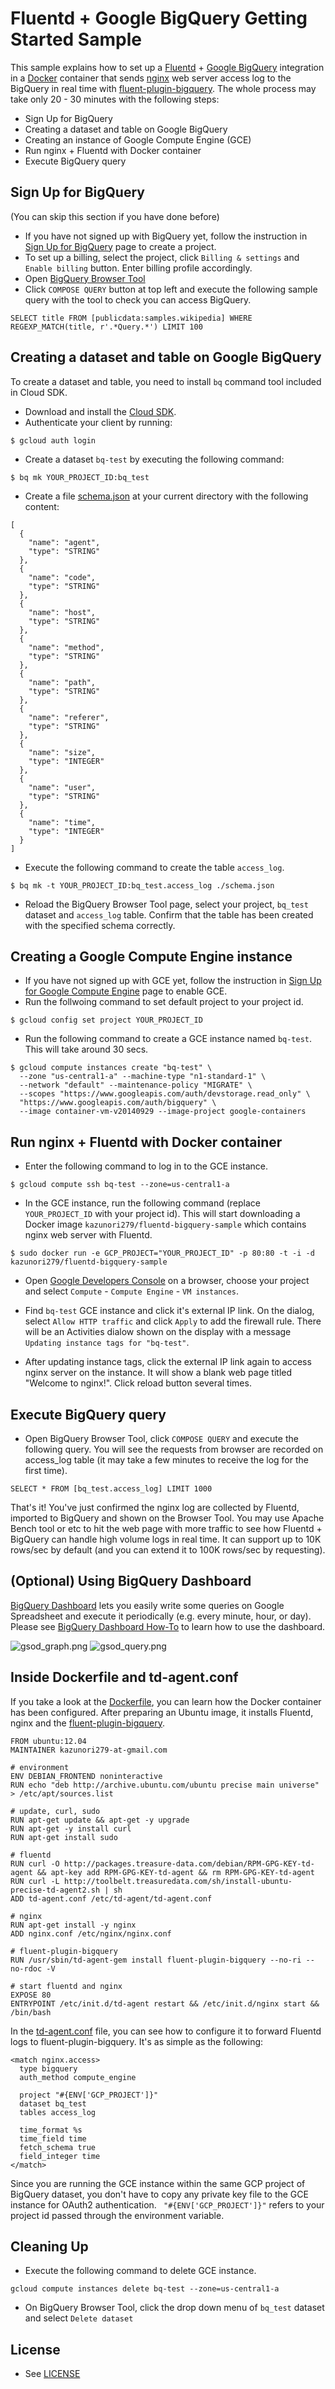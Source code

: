 # Fluentd + Google BigQuery Getting Started Sample

This sample explains how to set up a [Fluentd](http://www.fluentd.org/) + [Google BigQuery](https://cloud.google.com/bigquery/) integration in a [Docker](https://www.docker.com/) container that sends [nginx](http://nginx.org/en/) web server access log to the BigQuery in real time with [fluent-plugin-bigquery](https://github.com/kaizenplatform/fluent-plugin-bigquery). The whole process may take only 20 - 30 minutes with the following steps:

- Sign Up for BigQuery
- Creating a dataset and table on Google BigQuery
- Creating an instance of Google Compute Engine (GCE)
- Run nginx + Fluentd with Docker container
- Execute BigQuery query

## Sign Up for BigQuery

(You can skip this section if you have done before)

- If you have not signed up with BigQuery yet, follow the instruction in [Sign Up for BigQuery](https://cloud.google.com/bigquery/sign-up) page to create a project.
- To set up a billing, select the project, click `Billing & settings` and `Enable billing` button. Enter billing profile accordingly.
- Open [BigQuery Browser Tool](https://console.developers.google.com/)
- Click `COMPOSE QUERY` button at top left and execute the following sample query with the tool to check you can access BigQuery.

```
SELECT title FROM [publicdata:samples.wikipedia] WHERE REGEXP_MATCH(title, r'.*Query.*') LIMIT 100
```

## Creating a dataset and table on Google BigQuery

To create a dataset and table, you need to install `bq` command tool included in Cloud SDK. 

- Download and install the [Cloud SDK](https://cloud.google.com/sdk/).
- Authenticate your client by running:

```
$ gcloud auth login
```

- Create a dataset `bq-test` by executing the following command:

```
$ bq mk YOUR_PROJECT_ID:bq_test
```

- Create a file [schema.json](schema.json) at your current directory with the following content:

```
[
  {
    "name": "agent",
    "type": "STRING"
  },
  {
    "name": "code",
    "type": "STRING"
  },
  {
    "name": "host",
    "type": "STRING"
  },
  {
    "name": "method",
    "type": "STRING"
  },
  {
    "name": "path",
    "type": "STRING"
  },
  {
    "name": "referer",
    "type": "STRING"
  },
  {
    "name": "size",
    "type": "INTEGER"
  },
  {
    "name": "user",
    "type": "STRING"
  },
  {
    "name": "time",
    "type": "INTEGER"
  }
]
```

- Execute the following command to create the table `access_log`.

```
$ bq mk -t YOUR_PROJECT_ID:bq_test.access_log ./schema.json
```

- Reload the BigQuery Browser Tool page, select your project, `bq_test` dataset and `access_log` table. Confirm that the table has been created with the specified schema correctly.

## Creating a Google Compute Engine instance

- If you have not signed up with GCE yet, follow the instruction in [Sign Up for Google Compute Engine](https://cloud.google.com/compute/docs/signup) page to enable GCE.
- Run the follwoing command to set default project to your project id.

```
$ gcloud config set project YOUR_PROJECT_ID
```

- Run the following command to create a GCE instance named `bq-test`. This will take around 30 secs.

```
$ gcloud compute instances create "bq-test" \
  --zone "us-central1-a" --machine-type "n1-standard-1" \
  --network "default" --maintenance-policy "MIGRATE" \
  --scopes "https://www.googleapis.com/auth/devstorage.read_only" \
  "https://www.googleapis.com/auth/bigquery" \
  --image container-vm-v20140929 --image-project google-containers
```

## Run nginx + Fluentd with Docker container

- Enter the following command to log in to the GCE instance.

``` 
$ gcloud compute ssh bq-test --zone=us-central1-a
```

- In the GCE instance, run the following command (replace `YOUR_PROJECT_ID` with your project id). This will start downloading a Docker image `kazunori279/fluentd-bigquery-sample` which contains nginx web server with Fluentd.

```
$ sudo docker run -e GCP_PROJECT="YOUR_PROJECT_ID" -p 80:80 -t -i -d kazunori279/fluentd-bigquery-sample
```

- Open [Google Developers Console](https://console.developers.google.com/project) on a browser, choose your project and select `Compute` - `Compute Engine` - `VM instances`.

- Find `bq-test` GCE instance and click it's external IP link. On the dialog, select `Allow HTTP traffic` and click `Apply` to add the firewall rule. There will be an Activities dialow shown on the display with a message `Updating instance tags for "bq-test"`.

- After updating instance tags, click the external IP link again to access nginx server on the instance. It will show a blank web page titled "Welcome to nginx!". Click reload button several times.

## Execute BigQuery query

- Open BigQuery Browser Tool, click `COMPOSE QUERY` and execute the following query. You will see the requests from browser are recorded on access_log table (it may take a few minutes to receive the log for the first time).

```
SELECT * FROM [bq_test.access_log] LIMIT 1000
```

That's it! You've just confirmed the nginx log are collected by Fluentd, imported to BigQuery and shown on the Browser Tool. You may use Apache Bench tool or etc to hit the web page with more traffic to see how Fluentd + BigQuery can handle high volume logs in real time. It can support up to 10K rows/sec by default (and you can extend it to 100K rows/sec by requesting).

## (Optional) Using BigQuery Dashboard

[BigQuery Dashboard](bigquery-dashboard-howto.md) lets you easily write some queries on Google Spreadsheet and execute it periodically (e.g. every minute, hour, or day). Please see [BigQuery Dashboard How-To](bigquery-dashboard-howto.md) to learn how to use the dashboard.

![gsod_graph.png](images/gsod_graph.png)
![gsod_query.png](images/gsod_query.png)

## Inside Dockerfile and td-agent.conf

If you take a look at the [Dockerfile](Dockerfile), you can learn how the Docker container has been configured. After preparing an Ubuntu image, it installs Fluentd, nginx and the [fluent-plugin-bigquery](https://github.com/kaizenplatform/fluent-plugin-bigquery).

```
FROM ubuntu:12.04
MAINTAINER kazunori279-at-gmail.com

# environment
ENV DEBIAN_FRONTEND noninteractive
RUN echo "deb http://archive.ubuntu.com/ubuntu precise main universe" > /etc/apt/sources.list

# update, curl, sudo
RUN apt-get update && apt-get -y upgrade
RUN apt-get -y install curl 
RUN apt-get install sudo

# fluentd
RUN curl -O http://packages.treasure-data.com/debian/RPM-GPG-KEY-td-agent && apt-key add RPM-GPG-KEY-td-agent && rm RPM-GPG-KEY-td-agent
RUN curl -L http://toolbelt.treasuredata.com/sh/install-ubuntu-precise-td-agent2.sh | sh 
ADD td-agent.conf /etc/td-agent/td-agent.conf

# nginx
RUN apt-get install -y nginx
ADD nginx.conf /etc/nginx/nginx.conf

# fluent-plugin-bigquery
RUN /usr/sbin/td-agent-gem install fluent-plugin-bigquery --no-ri --no-rdoc -V

# start fluentd and nginx
EXPOSE 80
ENTRYPOINT /etc/init.d/td-agent restart && /etc/init.d/nginx start && /bin/bash
```

In the [td-agent.conf](td-agent.conf) file, you can see how to configure it to forward Fluentd logs to fluent-plugin-bigquery. It's as simple as the following:

```
<match nginx.access>
  type bigquery
  auth_method compute_engine

  project "#{ENV['GCP_PROJECT']}"
  dataset bq_test
  tables access_log

  time_format %s
  time_field time
  fetch_schema true
  field_integer time
</match>
```

Since you are running the GCE instance within the same GCP project of BigQuery dataset, you don't have to copy any private key file to the GCE instance for OAuth2 authentication. ` "#{ENV['GCP_PROJECT']}"` refers to your project id passed through the environment variable.

## Cleaning Up

- Execute the following command to delete GCE instance.

```
gcloud compute instances delete bq-test --zone=us-central1-a
```

- On BigQuery Browser Tool, click the drop down menu of `bq_test` dataset and select `Delete dataset`

## License

* See [LICENSE](LICENSE)

